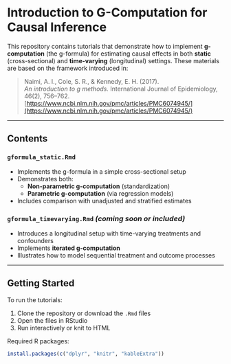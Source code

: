# Introduction to G-Computation for Causal Inference

This repository contains tutorials that demonstrate how to implement **g-computation** (the g-formula) for estimating causal effects in both **static** (cross-sectional) and **time-varying** (longitudinal) settings. These materials are based on the framework introduced in:

> Naimi, A. I., Cole, S. R., & Kennedy, E. H. (2017).  
> *An introduction to g methods.* International Journal of Epidemiology, 46(2), 756–762.  
> [https://www.ncbi.nlm.nih.gov/pmc/articles/PMC6074945/](https://www.ncbi.nlm.nih.gov/pmc/articles/PMC6074945/)

---

## Contents

### `gformula_static.Rmd`
- Implements the g-formula in a simple cross-sectional setup
- Demonstrates both:
  - **Non-parametric g-computation** (standardization)
  - **Parametric g-computation** (via regression models)
- Includes comparison with unadjusted and stratified estimates

### `gformula_timevarying.Rmd` *(coming soon or included)*
- Introduces a longitudinal setup with time-varying treatments and confounders
- Implements **iterated g-computation**
- Illustrates how to model sequential treatment and outcome processes

---

## Getting Started

To run the tutorials:

1. Clone the repository or download the `.Rmd` files
2. Open the files in RStudio
3. Run interactively or knit to HTML

Required R packages:
```r
install.packages(c("dplyr", "knitr", "kableExtra"))

